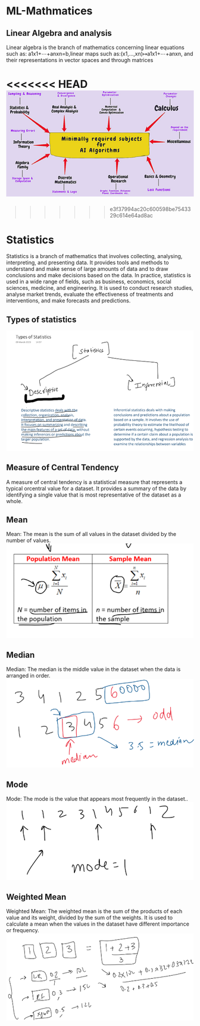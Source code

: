 # ML-Mathmatices

<!-- ![Logo](img.jpeg) -->

Linear Algebra and analysis
----------------------------
Linear algebra is the branch of mathematics concerning linear equations such as:
a1x1+⋯+anxn=b,linear maps such as:(x1,…,xn)↦a1x1+⋯+anxn, and their representations in vector spaces and through matrices


<<<<<<< HEAD
![Logo](images/img.jpeg)
=======

>>>>>>> e3f37994ac20c600598be7543329c614e64ad8ac

 
# Statistics
Statistics is a branch of mathematics that involves collecting,
analysing, interpreting, and presenting data. It provides tools and
methods to understand and make sense of large amounts of data
and to draw conclusions and make decisions based on the data.
In practice, statistics is used in a wide range of fields, such as
business, economics, social sciences, medicine, and engineering. It is
used to conduct research studies, analyse market trends, evaluate
the effectiveness of treatments and interventions, and make
forecasts and predictions.

## Types of statistics
![Logo](images/Screenshot_8.png )


## Measure of Central Tendency
A measure of central tendency is a statistical measure that represents a typical orcentral value for a dataset. It provides a summary of the data by identifying a
single value that is most representative of the dataset as a whole.

## Mean
Mean: The mean is the sum of all values in the dataset divided by the number of
values.
![Logo](images/Screenshot_10.png )

## Median
Median: The median is the middle value in the dataset when the data is arranged
in order.
![Logo](images/mdian.png )

## Mode
Mode: The mode is the value that appears most frequently in the dataset..
![Logo](images/mode.png )
## Weighted Mean
Weighted Mean: The weighted mean is the sum of the products of each value and
its weight, divided by the sum of the weights. It is used to calculate a mean when
the values in the dataset have different importance or frequency.
![Logo](images/w.png)


